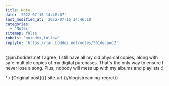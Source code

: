 ```yaml
---
title: Note
date: '2022-07-16 14:46:07'
last_modified_at: '2022-07-16 14:46:10'
categories: 
  - 'Notes'
sitemap: false
robots: 'noindex,follow'
replyto: 'https://jan.boddez.net/notes/561decaec2'
---
```

@jan.boddez.net I agree, I still have all my old physical copies, along with safe multiple copies of my digital purchases. That's the only way to ensure I never lose a song. Plus, nobody will mess up with my albums and playlists :)

↪️ [Original post]({{ site.url }}/blog/streaming-regret/)